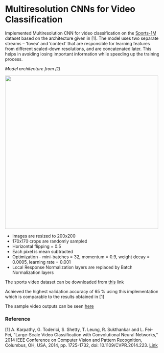 # Multiresolution CNNs for Video Classification

Implemented Multiresolution CNN for video classification on the [Sports-1M](https://cs.stanford.edu/people/karpathy/deepvideo/) dataset based on the architecture given in [1]. The model uses two separate streams – ‘fovea’ and ‘context’ that are responsible for learning features from different scaled-down resolutions, and are concatenated later. This helps in avoiding losing important information while speeding up the training process.

*Model architecture from [1]*

<img src="https://user-images.githubusercontent.com/51696913/169607219-2fadc2ac-b8e7-4259-b06a-4cdf7854a39f.png" width="500">

- Images are resized to 200x200
- 170x170 crops are randomly sampled
- Horizontal flipping = 0.5
- Each pixel is mean subtracted
- Optimization - mini-batches = 32, momentum = 0.9, weight decay = 0.0005, learning rate = 0.001
- Local Response Normalization layers are replaced by Batch Normalization layers

The sports video dataset can be downloaded from [this](https://drive.google.com/file/d/1iVIpq_na_EXvX1gpC6Ys3diCPrjR470b/view?usp=sharing) link

Achieved the highest validation accuracy of 65 % using this implementation which is comparable to the results obtained in [1]

The sample video outputs can be seen [here](https://drive.google.com/file/d/1n2KZ_OYeLOjsug2Xxu1PU89S4t61TeWJ/view?usp=sharing)

### Reference
[1] A. Karpathy, G. Toderici, S. Shetty, T. Leung, R. Sukthankar and L. Fei-Fei, "Large-Scale Video Classification with Convolutional Neural Networks," 2014 IEEE Conference on Computer Vision and Pattern Recognition, Columbus, OH, USA, 2014, pp. 1725-1732, doi: 10.1109/CVPR.2014.223.
[Link](https://ieeexplore.ieee.org/document/6909619)
